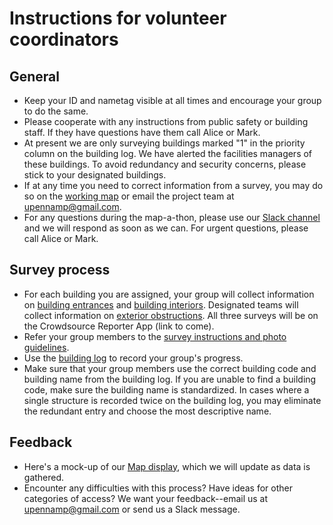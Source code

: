 # Instructions for volunteer coordinators

## General

- Keep your ID and nametag visible at all times and encourage your group to do the same. 
- Please cooperate with any instructions from public safety or building staff. If they have questions have them call Alice or Mark. 
- At present we are only surveying buildings marked "1" in the priority column on the building log. We have alerted the facilities managers of these buildings. To avoid redundancy and security concerns, please stick to your designated buildings.
- If at any time you need to correct information from a survey, you may do so on the [working map](https://arcg.is/LWOfH) or email the project team at upennamp@gmail.com. 
- For any questions during the map-a-thon, please use our [Slack channel](https://join.slack.com/t/accessmapping/shared_invite/enQtMzIxNjgyMTc0NTQ2LWJkOWVhN2Q2NmU2YTA5ZTRjOTUyYmQxZmNlZDhhYmIwZWJlNGEzZGVhYTUyOGZjNDkxMGVmMzUzYTE0OWM4N2Q) and we will respond as soon as we can. For urgent questions, please call Alice or Mark.

## Survey process
- For each building you are assigned, your group will collect information on [building entrances](https://survey123.arcgis.com/share/7cd2d3bd864941a8ae3f3c0182c1da1b)
 and [building interiors](https://survey123.arcgis.com/share/61cf45548cc0431c936dc00b9808705d). Designated teams will collect information on [exterior obstructions](https://survey123.arcgis.com/share/210caf35291043579e817d3b954aa2e6). All three surveys will be on the Crowdsource Reporter App (link to come). 
- Refer your group members to the [survey instructions and photo guidelines](https://github.com/AccessibilityMapping/AMP/blob/master/SurveyInstructions.md). 
- Use the [building log](https://docs.google.com/spreadsheets/d/1aAa76--OkCjWWZBBI-jJrrksBfilDFSyNZQ9dVgOw8I/edit?usp=sharing) to record your group's progress.
- Make sure that your group members use the correct building code and building name from the building log. If you are unable to find a building code, make sure the building name is standardized. In cases where a single structure is recorded twice on the building log, you may eliminate the redundant entry and choose the most descriptive name.

## Feedback
- Here's a mock-up of our [Map display](https://www.arcgis.com/apps/opsdashboard/index.html#/92e0137722ef4bcd9164e63df21119c4), which we will update as data is gathered.
- Encounter any difficulties with this process? Have ideas for other categories of access? We want your feedback--email us at upennamp@gmail.com or send us a Slack message.


